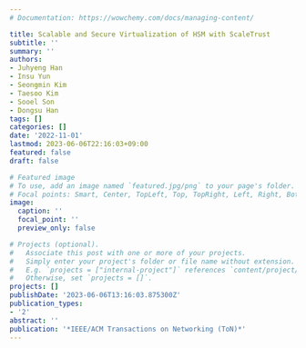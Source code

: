 ```yaml
---
# Documentation: https://wowchemy.com/docs/managing-content/

title: Scalable and Secure Virtualization of HSM with ScaleTrust
subtitle: ''
summary: ''
authors:
- Juhyeng Han
- Insu Yun
- Seongmin Kim
- Taesoo Kim
- Sooel Son
- Dongsu Han
tags: []
categories: []
date: '2022-11-01'
lastmod: 2023-06-06T22:16:03+09:00
featured: false
draft: false

# Featured image
# To use, add an image named `featured.jpg/png` to your page's folder.
# Focal points: Smart, Center, TopLeft, Top, TopRight, Left, Right, BottomLeft, Bottom, BottomRight.
image:
  caption: ''
  focal_point: ''
  preview_only: false

# Projects (optional).
#   Associate this post with one or more of your projects.
#   Simply enter your project's folder or file name without extension.
#   E.g. `projects = ["internal-project"]` references `content/project/deep-learning/index.md`.
#   Otherwise, set `projects = []`.
projects: []
publishDate: '2023-06-06T13:16:03.875300Z'
publication_types:
- '2'
abstract: ''
publication: '*IEEE/ACM Transactions on Networking (ToN)*'
---
```

